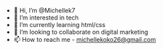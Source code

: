 - 👋 Hi, I’m @Michellek7
- 👀 I’m interested in tech
- 🌱 I’m currently learning html/css
- 💞️ I’m looking to collaborate on digital marketing
- 📫 How to reach me - michellekoko26@gmail.com

<!---
Michellek7/Michellek7 is a ✨ special ✨ repository because its `README.md` (this file) appears on your GitHub profile.
You can click the Preview link to take a look at your changes.
--->
